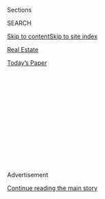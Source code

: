 <div id="app">

<div>

<div>

<div>

<div class="NYTAppHideMasthead css-1q2w90k e1suatyy0">

<div class="section css-ui9rw0 e1suatyy2">

<div class="css-eph4ug er09x8g0">

<div class="css-6n7j50">

</div>

<span class="css-1dv1kvn">Sections</span>

<div class="css-10488qs">

<span class="css-1dv1kvn">SEARCH</span>

</div>

[Skip to content](#site-content)[Skip to site index](#site-index)

</div>

<div id="masthead-section-label" class="css-1wr3we4 eaxe0e00">

[Real
Estate](https://www.nytimes3xbfgragh.onion/section/realestate)

</div>

<div class="css-10698na e1huz5gh0">

</div>

</div>

<div id="masthead-bar-one" class="section hasLinks css-15hmgas e1csuq9d3">

<div class="css-uqyvli e1csuq9d0">

</div>

<div class="css-1uqjmks e1csuq9d1">

</div>

<div class="css-9e9ivx">

[](https://myaccount.nytimes3xbfgragh.onion/auth/login?response_type=cookie&client_id=vi)

</div>

<div class="css-1bvtpon e1csuq9d2">

[Today’s
Paper](https://www.nytimes3xbfgragh.onion/section/todayspaper)

</div>

</div>

</div>

</div>

<div data-aria-hidden="false">

<div id="site-content" data-role="main">

<div>

<div class="css-1aor85t" style="opacity:0.000000001;z-index:-1;visibility:hidden">

<div class="css-1hqnpie">

<div class="css-epjblv">

<span class="css-17xtcya">[Real
Estate](/section/realestate)</span><span class="css-x15j1o">|</span><span class="css-fwqvlz">Dream
Homes for Golfers and Wine
Lovers</span>

</div>

<div class="css-k008qs">

<div class="css-1iwv8en">

<span class="css-18z7m18"></span>

<div>

</div>

</div>

<span class="css-1n6z4y">https://nyti.ms/35pRgMY</span>

<div class="css-1705lsu">

<div class="css-4xjgmj">

<div class="css-4skfbu" data-role="toolbar" data-aria-label="Social Media Share buttons, Save button, and Comments Panel with current comment count" data-testid="share-tools">

  - 
  - 
  - 
  - 
    
    <div class="css-6n7j50">
    
    </div>

  - 

</div>

</div>

</div>

</div>

</div>

</div>

<div class="css-13pd83m">

</div>

<div id="top-wrapper" class="css-1sy8kpn">

<div id="top-slug" class="css-l9onyx">

Advertisement

</div>

[Continue reading the main
story](#after-top)

<div class="ad top-wrapper" style="text-align:center;height:100%;display:block;min-height:250px">

<div id="top" class="place-ad" data-position="top" data-size-key="top">

</div>

</div>

<div id="after-top">

</div>

</div>

<div>

<div id="sponsor-wrapper" class="css-1hyfx7x">

<div id="sponsor-slug" class="css-19vbshk">

Supported by

</div>

[Continue reading the main
story](#after-sponsor)

<div id="sponsor" class="ad sponsor-wrapper" style="text-align:center;height:100%;display:block">

</div>

<div id="after-sponsor">

</div>

</div>

<div class="css-186x18t">

</div>

<div class="css-1vkm6nb ehdk2mb0">

# Dream Homes for Golfers and Wine Lovers

</div>

Communities that are tailored to bons vivants looking for world-class
chipping and sipping in beautiful settings.

<div class="css-79elbk" data-testid="photoviewer-wrapper">

<div class="css-z3e15g" data-testid="photoviewer-wrapper-hidden">

</div>

<div class="css-1a48zt4 ehw59r15" data-testid="photoviewer-children">

![<span class="css-16f3y1r e13ogyst0" data-aria-hidden="true">Toscana
Resort Castelfalfi in the Tuscan hills of Italy is a 2,700-acre retreat
that includes vineyards, olive groves, lakes and woodlands. Homeowners
can adopt a row of grape vines or an olive grove to receive personalized
bottles of wine or olive oil refined at the on-site organic
winery.</span><span class="css-cnj6d5 e1z0qqy90" itemprop="copyrightHolder"><span class="css-1ly73wi e1tej78p0">Credit...</span><span><span>Toscana
Resort
Castelfalfi</span></span></span>](https://static01.graylady3jvrrxbe.onion/images/2020/09/12/multimedia/12sp-golfhomes-wineries-inyt1/merlin_176288838_ef8b2e45-012b-486c-b658-645d9fb93806-articleLarge.jpg?quality=75&auto=webp&disable=upscale)

</div>

</div>

<div class="css-18e8msd">

<div class="css-vp77d3 epjyd6m0">

<div class="css-1baulvz">

By <span class="css-1baulvz last-byline" itemprop="name">Nora
Walsh</span>

</div>

</div>

  - Sept. 11,
    2020

  - 
    
    <div class="css-4xjgmj">
    
    <div class="css-d8bdto" data-role="toolbar" data-aria-label="Social Media Share buttons, Save button, and Comments Panel with current comment count" data-testid="share-tools">
    
      - 
      - 
      - 
      - 
        
        <div class="css-6n7j50">
        
        </div>
    
      - 
    
    </div>
    
    </div>

</div>

</div>

<div class="section meteredContent css-1r7ky0e" name="articleBody" itemprop="articleBody">

<div class="css-1fanzo5 StoryBodyCompanionColumn">

<div class="css-53u6y8">

If your idea of a dream home includes a combination of golf, nature,
quality architecture and fine wine, there are master-planned communities
around the world offering the best of all four.

“Some of the top golf clubs in the world also have some of the finest
wine cellars,” said Greg Nathan, chief business officer of the [National
Golf Foundation](https://www.ngf.org/).

Perhaps the combination shouldn’t be a surprise: The British Open’s
coveted trophy is in the shape of a claret jug after all — traditionally
used to serve Bordeaux wine in the 19th century. And top golfers like
Jack Nicklaus, Greg Norman, Ernie Els, David Frost and Luke Donald all
have their own wine labels, said Paul T. Stringer, president of
[Nicklaus Design](https://www.nicklausdesign.com/).

Here is a selection of lifestyle-driven communities tailored to bons
vivants looking for world-class chipping and sipping in breathtaking
settings.

</div>

</div>

<div class="css-1fanzo5 StoryBodyCompanionColumn">

<div class="css-53u6y8">

## Italy

Set in the Tuscan hills where the Medici family used to holiday,
[Toscana Resort Castelfalfi](https://www.castelfalfi.com/) offers a
taste of la dolce vita. The fertile 2,700-acre retreat is a patchwork of
vineyards, olive groves, lakes and woodlands centered on a medieval
village of stone structures outfitted with modern amenities.

“Unlike other golf-driven communities, this doesn’t have a suburban
feel,” said Marco Boni, a homeowner who lives in Dubai, the United Arab
Emirates.

</div>

</div>

<div class="css-79elbk" data-testid="photoviewer-wrapper">

<div class="css-z3e15g" data-testid="photoviewer-wrapper-hidden">

</div>

<div class="css-1a48zt4 ehw59r15" data-testid="photoviewer-children">

![<span class="css-16f3y1r e13ogyst0" data-aria-hidden="true">Toscana
Resort Castelfalfi is centered on a medieval village of stone
structures.</span><span class="css-cnj6d5 e1z0qqy90" itemprop="copyrightHolder"><span class="css-1ly73wi e1tej78p0">Credit...</span><span>Toscana
Resort
Castelfalfi</span></span>](https://static01.graylady3jvrrxbe.onion/images/2020/09/12/multimedia/12sp-golfhomes-wineries-inyt2/12sp-golfhomes-wineries-inyt2-articleLarge.jpg?quality=75&auto=webp&disable=upscale)

</div>

</div>

<div class="css-1fanzo5 StoryBodyCompanionColumn">

<div class="css-53u6y8">

Six sites for villas overlooking the golf course start at 1.7 million
euros (about $2 million) for a 2,580-square-foot property. New
constructions (a rarity in Tuscany) must adhere to strict green-building
codes. For those looking for a fixer-upper, 14 additional farmhouse
ruins, some dating to the 15th century, are scattered throughout the
property and are available for restoration. Refurbishment (conducted
through the resort) costs about €740 per square foot. (Homeowners’
resort fees start at €4,000 per year.)

Two hillside golf courses span about 32,000 square feet across varied
terrain. Designed by Wilfried Moroder and Rainer Preissmann, the 18-hole
Mountain Course tests veteran golfers while the nine-hole Lake Course
caters to beginners.

</div>

</div>

<div class="css-1fanzo5 StoryBodyCompanionColumn">

<div class="css-53u6y8">

“If I didn’t play golf, I’d walk the course every day because the views
are so visually arresting,” said Tim Wade, a homeowner who lives in
London.

To enjoy the literal fruits of Tuscany, homeowners can adopt a row of
grape vines or an olive grove to receive personalized bottles of wine or
extra-virgin olive oil refined at the on-site organic winery. Homeowners
also have exclusive access to wine tours, tastings and discounts on the
resort’s various wine labels.

## South Africa

The 2,265-acre [Val de Vie](https://valdevie.co.za/) estate is in the
heart of the vineyard-lined Paarl-Franschhoek Valley in South Africa’s
Western
Cape.

</div>

</div>

<div class="css-79elbk" data-testid="photoviewer-wrapper">

<div class="css-z3e15g" data-testid="photoviewer-wrapper-hidden">

</div>

<div class="css-1a48zt4 ehw59r15" data-testid="photoviewer-children">

<div class="css-1xdhyk6 erfvjey0">

<span class="css-1ly73wi e1tej78p0">Image</span>

<div class="css-zjzyr8">

<div data-testid="lazyimage-container" style="height:257.77777777777777px">

</div>

</div>

</div>

<span class="css-16f3y1r e13ogyst0" data-aria-hidden="true">The Val de
Vie estate is a residential development in the Paarl-Franschhoek Valley
in the country’s Western Cape wine region. The estate has an 18-hole
golf course designed by Jack
Nicklaus.</span><span class="css-cnj6d5 e1z0qqy90" itemprop="copyrightHolder"><span class="css-1ly73wi e1tej78p0">Credit...</span><span>Val
de Vie</span></span>

</div>

</div>

<div class="css-1fanzo5 StoryBodyCompanionColumn">

<div class="css-53u6y8">

[Pearl Valley](https://www.pearlvalley.co.za/), the residential
development’s 18-hole golf course, was designed by Jack Nicklaus and has
been consistently ranked a top course by Golf Digest magazine.

“It’s such a memorable course because the layout is challenging and the
mountain backdrops are magnificent,” said Hein Koegelenberg, a resident
of Val de Vie and owner of the on-site winery, [L’Huguenot
Cellar](https://valdevie.co.za/wine/cellar/), which produces the
estate’s five signature wines. Residents can also create their own
wine blends at the winery; prices start at $700 per
barrel.

</div>

</div>

<div class="css-79elbk" data-testid="photoviewer-wrapper">

<div class="css-z3e15g" data-testid="photoviewer-wrapper-hidden">

</div>

<div class="css-1a48zt4 ehw59r15" data-testid="photoviewer-children">

<div class="css-1xdhyk6 erfvjey0">

<span class="css-1ly73wi e1tej78p0">Image</span>

<div class="css-zjzyr8">

<div data-testid="lazyimage-container" style="height:257.77777777777777px">

</div>

</div>

</div>

<span class="css-16f3y1r e13ogyst0" data-aria-hidden="true">The houses
in Val de Vie feature French Provençal or Cape Vernacular styles with
prices ranging from $250,000 for an entry-level 1,990-square-foot home
to $5 million for a 15,000-square-foot
house.</span><span class="css-cnj6d5 e1z0qqy90" itemprop="copyrightHolder"><span class="css-1ly73wi e1tej78p0">Credit...</span><span>Val
de Vie</span></span>

</div>

</div>

<div class="css-1fanzo5 StoryBodyCompanionColumn">

<div class="css-53u6y8">

While a barrel of wine will go a long way toward pleasing adults, Val de
Vie also places a huge focus on family entertainment, said Mr.
Koegelenberg, citing a list of kid-friendly facilities, including junior
golf, tennis and equestrian academies, cricket, soccer, batting cages,
polo fields, a wildlife camp and 26 miles of trails.

</div>

</div>

<div class="css-1fanzo5 StoryBodyCompanionColumn">

<div class="css-53u6y8">

About 80 of the 1,700 lots are currently available. Homes feature French
Provençal or Cape Vernacular styles with prices ranging from $250,000
for an entry-level 1,990-square-foot house to $5 million for a
15,000-square-foot home. Construction rates are about $100 per square
foot, and monthly fees start at $225.

## New Zealand

Near Queenstown on New Zealand’s South Island is Jack’s Point, a
3,138-acre lakeside development at the base of the Remarkables mountain
range.

</div>

</div>

<div class="css-79elbk" data-testid="photoviewer-wrapper">

<div class="css-z3e15g" data-testid="photoviewer-wrapper-hidden">

</div>

<div class="css-1a48zt4 ehw59r15" data-testid="photoviewer-children">

<div class="css-1xdhyk6 erfvjey0">

<span class="css-1ly73wi e1tej78p0">Image</span>

<div class="css-zjzyr8">

<div data-testid="lazyimage-container" style="height:227.48888888888888px">

</div>

</div>

</div>

<span class="css-16f3y1r e13ogyst0" data-aria-hidden="true">Jack’s Point
is a 3,138-acre lakeside development at the base of the Remarkables
mountain range. The development is near the wine-growing region of
Gibbston.</span><span class="css-cnj6d5 e1z0qqy90" itemprop="copyrightHolder"><span class="css-1ly73wi e1tej78p0">Credit...</span><span>Touch
of Spice</span></span>

</div>

</div>

<div class="css-1fanzo5 StoryBodyCompanionColumn">

<div class="css-53u6y8">

Thirteen hundred lots ranging from 3,230 square feet to more than 12
acres have prices from 350,000 to 3 million New Zealand dollars (about
$231,000 to $2 million), with construction costs starting at about 325
New Zealand dollars per square foot. (Homeowners’ association fees start
at 3,500 New Zealand dollars per year.)

Thirty-six home sites with alpine and lake views are in The Preserve, a
neighborhood fringing the 18-hole golf course designed by the project’s
developer, John
Darby.

</div>

</div>

<div class="css-79elbk" data-testid="photoviewer-wrapper">

<div class="css-z3e15g" data-testid="photoviewer-wrapper-hidden">

</div>

<div class="css-1a48zt4 ehw59r15" data-testid="photoviewer-children">

<div class="css-1xdhyk6 erfvjey0">

<span class="css-1ly73wi e1tej78p0">Image</span>

<div class="css-zjzyr8">

<div data-testid="lazyimage-container" style="height:257.77777777777777px">

</div>

</div>

</div>

<span class="css-16f3y1r e13ogyst0" data-aria-hidden="true">Jack’s Point
has 1,300 lots ranging in price from about $231,000 to $2
million.</span><span class="css-cnj6d5 e1z0qqy90" itemprop="copyrightHolder"><span class="css-1ly73wi e1tej78p0">Credit...</span><span>Touch
of Spice</span></span>

</div>

</div>

<div class="css-1fanzo5 StoryBodyCompanionColumn">

<div class="css-53u6y8">

“Our house is low-slung and built with local schist stone, dark-stained
timber and a flat roof covered with pebbles to blend into the natural
landscape,” said Jude Roberts, a full-time resident whose sun-drenched
four-bedroom home overlooks the vista.

The developer said residents were attracted to Jack’s Point for its four
distinct seasons and recreational facilities, which include tennis,
water sports, 15.5 miles of trails, local golf courses and ski resorts.

Oenophiles can taste the terroir at Gibbston, a nearby wine-growing
region famous for its pinot noir and home to dozens of wineries and wine
cellars.

## Argentina

[Algodon Wine Estates](https://www.algodonwineestates.com/) in San
Rafael, Mendoza, has luxury vineyard living on a 4,138-acre estate
planted with heritage vines, olive groves and fruit orchards at the foot
of the Sierra Pintada
mountains.

</div>

</div>

<div class="css-79elbk" data-testid="photoviewer-wrapper">

<div class="css-z3e15g" data-testid="photoviewer-wrapper-hidden">

</div>

<div class="css-1a48zt4 ehw59r15" data-testid="photoviewer-children">

<div class="css-1xdhyk6 erfvjey0">

<span class="css-1ly73wi e1tej78p0">Image</span>

<div class="css-zjzyr8">

<div data-testid="lazyimage-container" style="height:217.82222222222222px">

</div>

</div>

</div>

<span class="css-16f3y1r e13ogyst0" data-aria-hidden="true">Algodon Wine
Estates in San Rafael, Mendoza, is a 4,138-acre estate planted with
heritage vines, olive groves and fruit orchards at the foot of the
Sierra Pintada
mountains.</span><span class="css-cnj6d5 e1z0qqy90" itemprop="copyrightHolder"><span class="css-1ly73wi e1tej78p0">Credit...</span><span>Fernando
Arcuri</span></span>

</div>

</div>

<div class="css-1fanzo5 StoryBodyCompanionColumn">

<div class="css-53u6y8">

The region’s sunny climate is ideal for producing the estate’s signature
bonarda and malbec wines, as well as playing its nine-hole golf course
designed by Ricardo Jurado Jr., the grandson of the Argentine golf
legend José Jurado.

More than 100 vineyard lots, some showcasing Spanish Revival homes,
overlook the golf course. (Another nine holes with adjacent lots are in
the works.) Home sites range from 21,527 square feet ($105,000) to
almost seven acres ($785,000), with construction costs around $80 per
square foot. Homeowners’ association fees run about $350 per month.

</div>

</div>

<div class="css-1fanzo5 StoryBodyCompanionColumn">

<div class="css-53u6y8">

“I quickly realized I could get much more for my money in Mendoza
compared to Napa, Tuscany or Provence,” said John Raffaeli, a homeowner
and wine entrepreneur.

</div>

</div>

<div class="css-79elbk" data-testid="photoviewer-wrapper">

<div class="css-z3e15g" data-testid="photoviewer-wrapper-hidden">

</div>

<div class="css-1a48zt4 ehw59r15" data-testid="photoviewer-children">

<div class="css-1xdhyk6 erfvjey0">

<span class="css-1ly73wi e1tej78p0">Image</span>

<div class="css-zjzyr8">

<div data-testid="lazyimage-container" style="height:290px">

</div>

</div>

</div>

<span class="css-16f3y1r e13ogyst0" data-aria-hidden="true">Algodon Wine
Estates is in a region of Argentina with a sunny climate that is ideal
for producing the estate’s signature bonarda and malbec wines.</span>

</div>

</div>

<div class="css-1fanzo5 StoryBodyCompanionColumn">

<div class="css-53u6y8">

At the on-site winery, homeowners can create their own private-label in
collaboration with the winemaker Mauro Nosenzo. Rates start at $2,900
and include the cost of labor, a new French-oak barrel and about 290
bottles of wine.

Further north in the province of Salta is [La Estancia de
Cafayate](http://www.lec.com.ar/), a 1,360-acre residential vineyard
estate in the Calchaqui Valley, a premier wine region known for its
Torrontes.

The 400-lot development, featuring an 18-hole Bob Cupp-designed golf
course, will debut 17 vineyard homes with rustic touches like
terra-cotta roofs, wrought iron and verandas with typical Argentine
grills. Prices start at $290,000 plus homeowner association fees.

“Cafayate is a quaint boutique-winery town — think Napa 50 years ago,”
said David Galland, a homeowner and minority partner in La Estancia de
Cafayate.

## Canada

[Predator Ridge](https://www.predatorridge.com/), a 1,200-acre
residential community featuring over 700 homes and fitness and wellness
amenities in the lush Okanagan countryside of British Columbia, has
attracted Canadians from across the country — in part because of its
amenities, Rob Davidson, Predator Ridge’s vice president of product and
planning, said.

</div>

</div>

<div class="css-79elbk" data-testid="photoviewer-wrapper">

<div class="css-z3e15g" data-testid="photoviewer-wrapper-hidden">

</div>

<div class="css-1a48zt4 ehw59r15" data-testid="photoviewer-children">

<div class="css-1xdhyk6 erfvjey0">

<span class="css-1ly73wi e1tej78p0">Image</span>

<div class="css-zjzyr8">

<div data-testid="lazyimage-container" style="height:290px">

</div>

</div>

</div>

<span class="css-16f3y1r e13ogyst0" data-aria-hidden="true">Residents of
the Predator Ridge community in British Columbia don’t have to drive
more than 15 minutes to reach the wineries surrounding the Okanagan
Valley wine
region.</span><span class="css-cnj6d5 e1z0qqy90" itemprop="copyrightHolder"><span class="css-1ly73wi e1tej78p0">Credit...</span><span>Predator
Ridge</span></span>

</div>

</div>

<div class="css-1fanzo5 StoryBodyCompanionColumn">

<div class="css-53u6y8">

“People buy our community before they buy a home,” Mr. Davidson said.
“We have over a thousand community events every year that residents
can participate in, from fitness classes to wine-pairing dinners,
cooking classes and trail walks.”

Predator Ridge has 36 holes of championship golf, including the par-72
Ridge course designed by Doug Carrick that stretches 7,000 yards across
rolling hills. The similarly sized Predator course features a par-71 Les
Furber
layout.

</div>

</div>

<div class="css-79elbk" data-testid="photoviewer-wrapper">

<div class="css-z3e15g" data-testid="photoviewer-wrapper-hidden">

</div>

<div class="css-1a48zt4 ehw59r15" data-testid="photoviewer-children">

<div class="css-1xdhyk6 erfvjey0">

<span class="css-1ly73wi e1tej78p0">Image</span>

<div class="css-zjzyr8">

<div data-testid="lazyimage-container" style="height:257.77777777777777px">

</div>

</div>

</div>

<span class="css-16f3y1r e13ogyst0" data-aria-hidden="true">Predator
Ridge has community events that include fitness classes, wine-pairing
dinners, cooking classes and trail
walks.</span><span class="css-cnj6d5 e1z0qqy90" itemprop="copyrightHolder"><span class="css-1ly73wi e1tej78p0">Credit...</span><span>Predator
Ridge </span></span>

</div>

</div>

<div class="css-1fanzo5 StoryBodyCompanionColumn">

<div class="css-53u6y8">

Homes in the Commonage neighborhood overlooking the Predator course have
modern-ranch architecture, outdoor living areas and low-impact
landscaping. Lots start at 270,000 Canadian dollars (about $202,550) for
7,405 square feet, with construction costs around 265 Canadian dollars
per square foot. Homeowners’ association fees are about 200 Canadian
dollars per month.

Wine lovers don’t have to drive more than 15 minutes along scenic back
roads to sip varietals like pinot gris and pinot noir at a handful of
more than 180 wineries peppering the surrounding Okanagan Valley wine
region.

</div>

</div>

<div>

</div>

</div>

<div>

</div>

<div>

</div>

<div>

</div>

<div>

<div id="bottom-wrapper" class="css-1ede5it">

<div id="bottom-slug" class="css-l9onyx">

Advertisement

</div>

[Continue reading the main
story](#after-bottom)

<div id="bottom" class="ad bottom-wrapper" style="text-align:center;height:100%;display:block;min-height:90px">

</div>

<div id="after-bottom">

</div>

</div>

</div>

</div>

</div>

## Site Index

<div>

</div>

## Site Information Navigation

  - [© <span>2020</span> <span>The New York Times
    Company</span>](https://help.nytimes3xbfgragh.onion/hc/en-us/articles/115014792127-Copyright-notice)

<!-- end list -->

  - [NYTCo](https://www.nytco.com/)
  - [Contact
    Us](https://help.nytimes3xbfgragh.onion/hc/en-us/articles/115015385887-Contact-Us)
  - [Work with us](https://www.nytco.com/careers/)
  - [Advertise](https://nytmediakit.com/)
  - [T Brand Studio](http://www.tbrandstudio.com/)
  - [Your Ad
    Choices](https://www.nytimes3xbfgragh.onion/privacy/cookie-policy#how-do-i-manage-trackers)
  - [Privacy](https://www.nytimes3xbfgragh.onion/privacy)
  - [Terms of
    Service](https://help.nytimes3xbfgragh.onion/hc/en-us/articles/115014893428-Terms-of-service)
  - [Terms of
    Sale](https://help.nytimes3xbfgragh.onion/hc/en-us/articles/115014893968-Terms-of-sale)
  - [Site
    Map](https://spiderbites.nytimes3xbfgragh.onion)
  - [Help](https://help.nytimes3xbfgragh.onion/hc/en-us)
  - [Subscriptions](https://www.nytimes3xbfgragh.onion/subscription?campaignId=37WXW)

</div>

</div>

</div>

</div>
